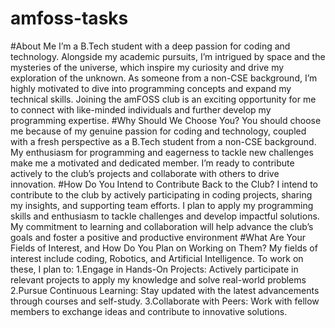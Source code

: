 # amfoss-tasks
#About Me
I’m a B.Tech student with a deep passion for coding and technology. Alongside my academic pursuits, I’m intrigued by space and the mysteries of the universe, which inspire my curiosity and drive my exploration of the unknown. As someone from a non-CSE background, I’m highly motivated to dive into programming concepts and expand my technical skills. Joining the amFOSS club is an exciting opportunity for me to connect with like-minded individuals and further develop my programming expertise.
#Why Should We Choose You?
You should choose me because of my genuine passion for coding and technology, coupled with a fresh perspective as a B.Tech student from a non-CSE background. My enthusiasm for programming and eagerness to tackle new challenges make me a motivated and dedicated member. I’m ready to contribute actively to the club’s projects and collaborate with others to drive innovation.
#How Do You Intend to Contribute Back to the Club?
I intend to contribute to the club by actively participating in coding projects, sharing my insights, and supporting team efforts. I plan to apply my programming skills and enthusiasm to tackle challenges and develop impactful solutions. My commitment to learning and collaboration will help advance the club’s goals and foster a positive and productive environment
#What Are Your Fields of Interest, and How Do You Plan on Working on Them?
My fields of interest include coding, Robotics, and Artificial Intelligence. To work on these, I plan to:
1.Engage in Hands-On Projects: Actively participate in relevant projects to apply my knowledge and solve real-world problems
2.Pursue Continuous Learning: Stay updated with the latest advancements through courses and self-study.
3.Collaborate with Peers: Work with fellow members to exchange ideas and contribute to innovative solutions.
